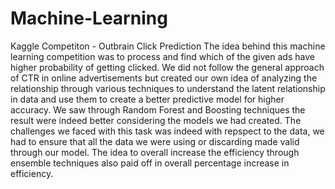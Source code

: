 # Machine-Learning
Kaggle Competiton - Outbrain Click Prediction
The idea behind this machine learning competition was to process and find which of the given ads have higher probability of getting clicked. We did not follow the general approach of CTR in online advertisements but created our own idea of analyzing the relationship through various techniques to understand the latent relationship in data and use them to create a better predictive model for higher accuracy. We saw through Random Forest and Boosting techniques the result were indeed better considering the models we had created. The challenges we faced with this task was indeed with repspect to the data, we had to ensure that all the data we were using or discarding made valid through our model. The idea to overall increase the efficiency through ensemble techniques also paid off in overall percentage increase in efficiency.
